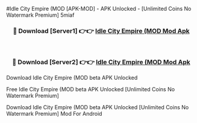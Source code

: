 #Idle City Empire (MOD [APK-MOD] - APK Unlocked - [Unlimited Coins No Watermark Premium] 5miaf



<div align="center">

<h3>🔴 Download [Server1] 👉👉 <a href="https://momento.my/?title=Idle_City_Empire_(MOD">Idle City Empire (MOD Mod Apk</a></h3><br>

<h3>🔴 Download [Server2] 👉👉 <a href="https://momento.my/?title=Idle_City_Empire_(MOD">Idle City Empire (MOD Mod Apk</a></h3>
</div>



Download Idle City Empire (MOD beta APK Unlocked

Free Idle City Empire (MOD beta APK Unlocked [Unlimited Coins No Watermark Premium]

Download Idle City Empire (MOD beta APK Unlocked [Unlimited Coins No Watermark Premium] Mod For Android
